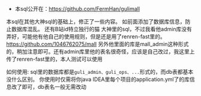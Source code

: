 - 本sql公开在：https://github.com/FermHan/gulimall


本sql在其他大神sql的基础上，修正了一些内容。
如前面添加了数据库信息，防止数据库混乱。
还有B站id特立独行的猫 大神里的sql，不过我看他admin库没有弄好，可能他有他自己的使用规则，但是还是用了renren-fast里的。https://github.com/1046762075/mall
另外他里面的库是mall_admin这种形式的，稍加注意即可。还有admin库里他的表名很奇怪，应该是自己改过，我这里上传了renren-fast里的，本人测试可以使用

如何使用:
sql里的数据库都是`guli_admin、guli_ops、...`形式的，而db表都基本没什么区别。
你使用时仅需将你java IDEA里每个项目的application.yml了的库信息改了即可，db表名一般无需改动

